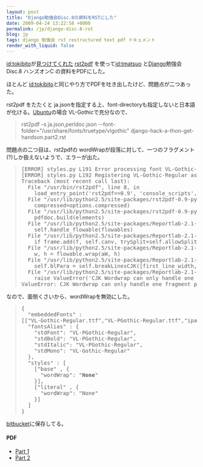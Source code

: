 ```yaml
---
layout: post
title: "Django勉強会Disc.8の資料をRSTにした"
date: 2009-04-24 13:22:58 +0000
permalink: /jp/django-disc-8-rst
blog: jp
tags: django 勉強会 rst restructured text pdf ドキュメント
render_with_liquid: false
---
```


<p><a href="http://d.hatena.ne.jp/nullpobug/" title="岡野真也">id:tokibito</a>が<a href="http://d.hatena.ne.jp/nullpobug/20090424">見つけてくれた</a> <a href="">rst2pdf</a> を使って<a href="http://takashi-matsuo.blogspot.com/" title="松尾 貴史">id:tmatsuo</a> と<a href="http://www.djangoproject.com/" title="Django">Django</a>勉強会Disc.8 ハンズオンC の資料をPDFにした。</p>

<p>ほとんど <a href="http://d.hatena.ne.jp/nullpobug/" title="岡野真也">id:tokibito</a>と同じやり方でPDFを吐き出したけど、問題点が二つあった。</p>

<p>rst2pdf をたたくと ja.jsonを指定する上、font-directoryも指定しないと日本語が化ける。<a href="http://www.ubuntu.com/" title="Ubuntu">Ubuntu</a>の場合 VL-Gothicで充分なので、</p>

<blockquote>rst2pdf -s ja.json,perldoc.json --font-folder="/usr/share/fonts/truetype/vlgothic" django-hack-a-thon-get-handson.part2.rst</blockquote>

<p>問題点の二つ目は、rst2pdfの wordWrapが段落に対して、一つのフラグメント(?)しか扱えないようで、エラーが出た。</p>

<blockquote>
<pre>
[ERROR] styles.py L191 Error processing font VL-Gothic-Regular: Can't open file "ipam.otf"
[ERROR] styles.py L192 Registering VL-Gothic-Regular as Helvetica alias
Traceback (most recent call last):
  File "/usr/bin/rst2pdf", line 8, in <module>
    load_entry_point('rst2pdf==0.9', 'console_scripts', 'rst2pdf')()
  File "/usr/lib/python2.5/site-packages/rst2pdf-0.9-py2.5.egg/rst2pdf/createpdf.py", line 1212, in main
    compressed=options.compressed)
  File "/usr/lib/python2.5/site-packages/rst2pdf-0.9-py2.5.egg/rst2pdf/createpdf.py", line 991, in createPdf
    pdfdoc.build(elements)
  File "/usr/lib/python2.5/site-packages/Reportlab-2.1-py2.5.egg/reportlab/platypus/doctemplate.py", line 740, in build
    self.handle_flowable(flowables)
  File "/usr/lib/python2.5/site-packages/Reportlab-2.1-py2.5.egg/reportlab/platypus/doctemplate.py", line 638, in handle_flowable
    if frame.add(f, self.canv, trySplit=self.allowSplitting):
  File "/usr/lib/python2.5/site-packages/Reportlab-2.1-py2.5.egg/reportlab/platypus/frames.py", line 141, in _add
    w, h = flowable.wrap(aW, h)
  File "/usr/lib/python2.5/site-packages/Reportlab-2.1-py2.5.egg/reportlab/platypus/paragraph.py", line 567, in wrap
    self.blPara = self.breakLinesCJK([first_line_width, later_widths])
  File "/usr/lib/python2.5/site-packages/Reportlab-2.1-py2.5.egg/reportlab/platypus/paragraph.py", line 819, in breakLinesCJK
    raise ValueError('CJK Wordwrap can only handle one fragment per paragraph for now')
ValueError: CJK Wordwrap can only handle one fragment per paragraph for now
</module></pre>
</blockquote>

<p>なので、面倒くさいから、wordWrapを無効にした。</p>

<blockquote>
<pre>
{
  "embeddedFonts" :
[["VL-Gothic-Regular.ttf","VL-PGothic-Regular.ttf","ipam.otf","verdanaz.ttf"]],
  "fontsAlias" : {
    "stdFont": "VL-PGothic-Regular",
    "stdBold": "VL-PGothic-Regular",
    "stdItalic": "VL-PGothic-Regular",
    "stdMono": "VL-Gothic-Regular"
  },
  "styles" : [
    ["base" , {
      "wordWrap": "<strong>None</strong>"
    }],
    ["literal" , {
      "wordWrap": "None"
    }]
  ]
}
</pre>
</blockquote>

<p><a href="http://bitbucket.org/tmatsuo/gae-handson/src/">bitbucket</a>に保存してる。
<h4>PDF</h4>
<ul>
<li><a href="http://bitbucket.org/tmatsuo/gae-handson/raw/12bccec0295a/django-hack-a-thon-get-handson.pdf">Part 1</a></li>
<li><a href="http://bitbucket.org/tmatsuo/gae-handson/raw/12bccec0295a/django-hack-a-thon-get-handson.part2.pdf">Part 2</a></li>
</ul>
</p>
